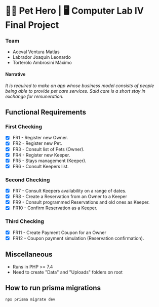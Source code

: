 # 🐱‍🏍 Pet Hero | 🖥 Computer Lab IV Final Project

### Team

- Aceval Ventura Matías
- Labrador Joaquín Leonardo
- Torterolo Ambrosini Máximo

#### Narrative

*It is required to make an app whose business model consists of people being able to provide pet care services. Said
care is a short stay in exchange for remuneration.*

## Functional Requirements

### First Checking

- [X] FR1 - Register new Owner.
- [X] FR2 - Register new Pet.
- [X] FR3 - Consult list of Pets (Owner).
- [X] FR4 - Register new Keeper.
- [X] FR5 - Stays management (Keeper).
- [X] FR6 - Consult Keepers list.

### Second Checking

- [X] FR7 - Consult Keepers availability on a range of dates.
- [X] FR8 - Create a Reservation from an Owner to a Keeper
- [X] FR9 - Consult programmed Reservations and old ones as Keeper.
- [X] FR10 - Confirm Reservation as a Keeper.

### Third Checking

- [X] FR11 - Create Payment Coupon for an Owner
- [X] FR12 - Coupon payment simulation (Reservation confirmation).

## Miscellaneous

- Runs in PHP >= 7.4
- Need to create "Data" and "Uploads" folders on root

## How to run prisma migrations
```sh
npx prisma migrate dev
```
